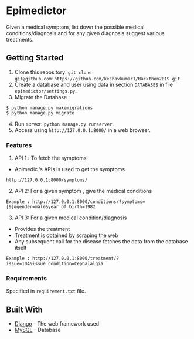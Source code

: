 # Epimedictor

Given a medical symptom, list down the possible medical conditions/diagnosis and for any given diagnosis suggest various treatments.

## Getting Started

1. Clone this repository: `git clone git@github.com:https://github.com/keshavkumar1/Hackthon2019.git`.
2. Create a database and user using data in section `DATABASES` in file `epimedictor/settings.py`.
3. Migrate the Database :
```
$ python manage.py makemigrations
$ python manage.py migrate
```
4. Run server: `python manage.py runserver`.
5. Access using `http://127.0.0.1:8000/` in a web browser.


### Features

1. API 1 : To fetch the symptoms
* Apimedic​ ’s APIs is used to get the symptoms
```
http://127.0.0.1:8000/symptoms/
```
2. API 2: For a given symptom , give the medical conditions
```
Example : http://127.0.0.1:8000/conditions/?symptoms=[9]&gender=male&year_of_birth=1982
```
3. API 3: For a given medical condition/diagnosis
* Provides the treatment
* Treatment is obtained by scraping the web
* Any subsequent call for the disease fetches the data from the database itself
```
Example : http://127.0.0.1:8000/treatment/?issue=104&issue_condition=Cephalalgia
```
### Requirements

Specified in `requirement.txt` file.

## Built With

* [Django](https://docs.djangoproject.com/en/2.1/) - The web framework used
* [MySQL](https://dev.mysql.com/doc/) - Database





